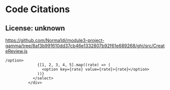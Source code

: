# Code Citations

## License: unknown
https://github.com/Norma1dj/module3-project-gamma/tree/8af3b991610dd37cb46e1332807b92f61e689268/ghi/src/CreateReview.js

```
/option>
              {[1, 2, 3, 4, 5].map((rate) => (
                <option key={rate} value={rate}>{rate}</option>
              ))}
            </select>
          </div>
```

